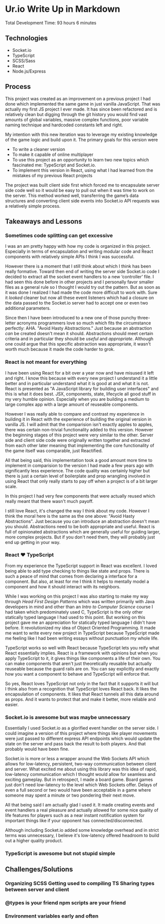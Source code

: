 # Ur.io Write Up in Markdown

Total Development Time: 93 hours 6 minutes

## Technologies

- Socket.io
- TypeScript
- SCSS/Sass
- React
- Node.js/Express

## Process

This project was created as an improvement on a previous project I had done
which implemented the same game in just vanilla JavaScript. That was actually my
first JS project I ever made. It has since been refactored and is relatively
clean but digging through the git history you would find vast amounts of global
variables, massive complex functions, poor variable naming technique and
hardcoded constants left and right.

My intention with this new iteration was to leverage my existing knowledge of
the game logic and build upon it. The primary goals for this version were

- To write a cleaner version
- To make it capable of online multiplayer
- To use this project as an opportunity to learn two new topics which fascinated
  me: TypeScript and Socket.io.
- To implement this version in React, using what I had learned from the mistakes
  of my previous React projects

The project was built client side first which forced me to encapsulate server
side code well so it would be easy to pull out when it was time to work on the
server. This method worked well, transferring the game’s data structures and
converting client side events into Socket.io API requests was a relatively
simple process.

## Takeaways and Lessons

### Sometimes code splitting can get excessive

I was an am pretty happy with how my code is organized in this project.
Especially in terms of encapsulation and writing modular code and React
components with relatively simple APIs I think I was successful.

However there is a moment that I still think about which I think has been really
formative. Toward then end of writing the server side Socket.io code I decided
to extract all the socket event handlers to a new ‘controller’ file. I had seen
this done before in other projects and I personally favor smaller files as a
general rule so I thought I would try out the pattern. But as soon as it was
done I realized I had made the code more difficult to work with. Sure it
_looked_ cleaner but now all these event listeners which had a closure on the
data passed to the Socket.io server had to accept one or even two additional
parameters.

Since then I have been introduced to a new one of those punchy three-letter
acronyms programmers love so much which fits the circumstance perfectly: AHA.
"Avoid Hasty Abstractions." Just because an abstraction _can_ be created doesn't
mean it should. Abstractions should meet certain criteria and in particular they
should be _useful_ and _appropriate_. Although one could argue that this
specific abstraction was appropriate, it wasn't worth much because it made the
code harder to grok.

### React is not meant for everything

I have been using React for a bit over a year now and have misused it left and
right. I know this because with every new project I understand it a little
better and in particular understand what it is good at and what it is not. React
is presented as "A JavaScript library for building user interfaces" and this is
what it does best. JSX, components, state, lifecycle all good stuff in my very
humble opinion. Especially when you are building a medium to large complex app
with a large amount of reuseable components.

However I was really able to compare and contrast my experience in building it
in React with the experience of building the original version in vanilla JS. I
will admit that the comparision isn't exactly apples to apples, there was
certain non-trivial functionality added to this version. However the beginning
stages of this project were very similar to the other. Server side and client
side code were originally written together and extracted from each other later
meaning that implementing the core functionality of the game itself was
comparable, just Reactified.

All that being said, this implementation took a good amount more time to
implement in comparision to the version I had made a few years ago with
significantly less experience. The code quality was certainly higher but there is
just a certain level of boilerplate and prop wrangling involved in using React that
only really starts to pay off when a project is of a bit larger scale.

In this project I had very few components that were actually reused which really
meant that there wasn't much payoff.

I still love React, it's changed the way I think about my code. However I think
the moral here is the same as the one above: "Avoid Hasty Abstractions". Just
because you can introduce an abstraction doesn't mean you should. Abstractions
need to be both appropriate and useful. React
is full of opinionated abstractions which are generally useful for guiding larger, more
complex projects. But if you don't need them, they will probably just end up getting in
your way.

### React ❤️ TypeScript

From my experience the TypeScript support in React was excellent. I loved being
able to add type checking to things like state and props. There is such a peace
of mind that comes from declaring a interface for a component. But also, at
least for me I think it helps to mentally model a component and how it should
interact with its neighbors.

While I was
working on this project I was also starting to make my way through _Head First
Design Patterns_ which was written primarily with Java developers in mind and
other than an _Intro to Computer Science_ course I had taken which predominately
used C, TypeScript is the only other statically typed language I had used to
this point. But working on this project gave me an appreciation for statically
typed language I didn't have before. It revolutionized my idea of Object
Oriented Programming. It made me want to write every new project in TypeScript
because TypeScript made me feeling like I had been writing essays without
punctuation my whole life.

TypeScript works so well with React because TypeScript lets you reify what React
essentially implies. React is a framework with opinions but when you apply
TypeScript to it, it gives things like components a life of their own. You can
make components that aren't just theoretically reusable but actually reuseable
because the guard rails are on. You can say explicitly and exactly how you want a
component to behave and TypeScript will enforce that.

So yes, React loves TypeScript not only in the fact that it supports it will but
I think also from a recognition that TypeScript loves React back. It likes the
encapsulation of components. It likes that React tunnels all this data around as
props. And it wants to protect that and make it better, more reliable and
easier.

### Socket.io is awesome but was maybe unnecessary

Essentially I used Socket.io as a glorified event handler on the server side. I
could imagine a version of this project where things like player movements were
just passed to different express API endpoints which would update the state on
the server and pass back the result to both players. And that probably would
have been fine.

Socket.io is more or less a wrapper around the Web Sockets API which allows for
low-latency, persistent, two-way communication between client and server.
What excited me
about using this library was this idea of rapid, low-latency communication which
I thought would allow for seamless and exciting gameplay. But
in retrospect, I made a board game. Board games just don't need low-latency to the
level which Web Sockets offer. Delays of even a full second or two would have
been acceptable in a game where someone may spent a minute or two pondering
their next move.

All that being said I am actually glad I used it. It made creating events and
event handlers a real pleasure and actually allowed for some nice quality of
life features for players such as a near instant notification system for
important things like if your opponent has connected/disconnected.

Although including Socket.io added some knowledge overhead and in strict terms
was unnecessary, I believe it's low-latency offered headroom to build out a
higher quality product.

### TypeScript is awesome but not stupid simple

## Challenges/Solutions

### Organizing SCSS Getting used to compiling TS Sharing types between server and client

### @types is your friend npm scripts are your friend

### Environment variables early and often
